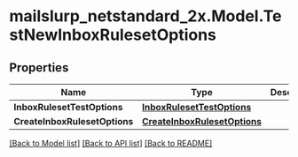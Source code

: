 # mailslurp_netstandard_2x.Model.TestNewInboxRulesetOptions

## Properties

Name | Type | Description | Notes
------------ | ------------- | ------------- | -------------
**InboxRulesetTestOptions** | [**InboxRulesetTestOptions**](InboxRulesetTestOptions) |  | 
**CreateInboxRulesetOptions** | [**CreateInboxRulesetOptions**](CreateInboxRulesetOptions) |  | 

[[Back to Model list]](../README#documentation-for-models) [[Back to API list]](../README#documentation-for-api-endpoints) [[Back to README]](../README)

